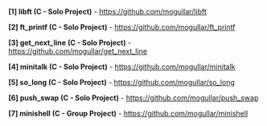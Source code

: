 **[1] libft (C - Solo Project)** - https://github.com/mogullar/libft

**[2] ft_printf (C - Solo Project)** - https://github.com/mogullar/ft_printf

**[3] get_next_line (C - Solo Project)** - https://github.com/mogullar/get_next_line

**[4] minitalk (C - Solo Project)** - https://github.com/mogullar/minitalk

**[5] so_long (C - Solo Project)** - https://github.com/mogullar/so_long

**[6] push_swap (C - Solo Project)** - https://github.com/mogullar/push_swap

**[7] minishell (C - Group Project)** - https://github.com/mogullar/minishell
